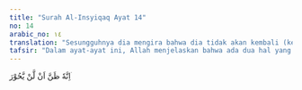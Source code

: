```yaml
---
title: "Surah Al-Insyiqaq Ayat 14"
no: 14
arabic_no: ١٤
translation: "Sesungguhnya dia mengira bahwa dia tidak akan kembali (kepada Tuhannya). "
tafsir: "Dalam ayat-ayat ini, Allah menjelaskan bahwa ada dua hal yang menjadi sebab mengapa mereka menerima catatan amalnya dengan tangan kiri, yaitu: pertama, mereka berbuat sekehendak hatinya, mengerjakan kejahatan dan kemaksiatan dengan tidak memikirkan akibat buruk yang akan menimpa mereka di akhirat kelak.\n\nKedua, mereka menyangka bahwa mereka tidak akan kembali kepada Tuhannya dan tidak akan dibangkitkan kembali untuk dihisab dan menerima hasil perbuatan mereka di dunia."
---
```

اِنَّهٗ ظَنَّ اَنْ لَّنْ يَّحُوْرَ ۛ 